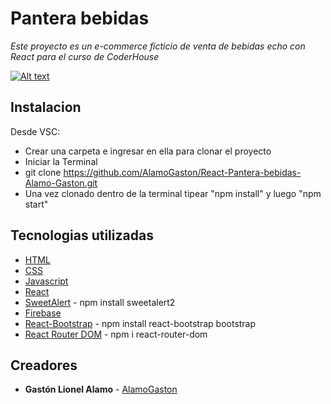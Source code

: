 # Pantera bebidas

_Este proyecto es un e-commerce ficticio de venta de bebidas echo con React para el curso de CoderHouse_

[![Alt text](https://img.youtube.com/vi/BqncMO6llfo/0.jpg)](https://youtu.be/BqncMO6llfo)

## Instalacion

Desde VSC:

- Crear una carpeta e ingresar en ella para clonar el proyecto
- Iniciar la Terminal
- git clone https://github.com/AlamoGaston/React-Pantera-bebidas-Alamo-Gaston.git
- Una vez clonado dentro de la terminal tipear "npm install" y luego "npm start"

## Tecnologias utilizadas

- [HTML](https://developer.mozilla.org/es/docs/Web/HTML)
- [CSS](https://developer.mozilla.org/es/docs/Web/CSS)
- [Javascript](https://developer.mozilla.org/es/docs/Web/JavaScript)
- [React](https://es.reactjs.org/)
- [SweetAlert](https://sweetalert2.github.io/recipe-gallery/sweetalert2-react.html) - npm install sweetalert2
- [Firebase](https://firebase.google.com/?hl=es)
- [React-Bootstrap](https://react-bootstrap.github.io/) - npm install react-bootstrap bootstrap
- [React Router DOM](https://www.npmjs.com/package/react-router-dom) - npm i react-router-dom

## Creadores

- **Gastón Lionel Alamo** - [
  AlamoGaston
  ](https://github.com/AlamoGaston)
